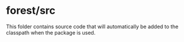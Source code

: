 # forest/src

This folder contains source code that will automatically be added to the classpath when
the package is used.
